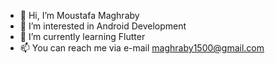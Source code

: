 - 👋 Hi, I’m Moustafa Maghraby
- 👀 I’m interested in Android Development
- 🌱 I’m currently learning Flutter
- 📫 You can reach me via e-mail maghraby1500@gmail.com
